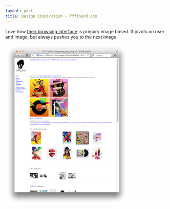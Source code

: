 ```yaml
---
layout: post
title: Design inspiration - ffffound.com
---
```


Love how <a href="http://ffffound.com/">their browsing interface</a> is primary image based. It pivots on user and image, but always pushes you to the next image.

<a href="http://ffffound.com/image/3fcefd642ebea19c8fb31edf0e4ef407eb879c56"><img src="/images/2011/ffffound.png"></a>